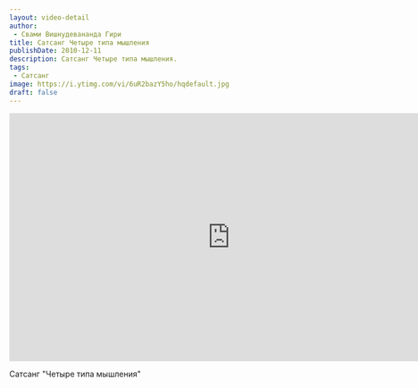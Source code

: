 ```yaml
---
layout: video-detail
author:
 - Свами Вишнудевананда Гири
title: Сатсанг Четыре типа мышления
publishDate: 2010-12-11
description: Сатсанг Четыре типа мышления. 
tags: 
 - Сатсанг
image: https://i.ytimg.com/vi/6uR2bazY5ho/hqdefault.jpg
draft: false
---
```


<iframe width="790" height="444" src="https://www.youtube.com/embed/6uR2bazY5ho" frameborder="0" allowfullscreen=""></iframe> 

  Сатсанг "Четыре типа мышления"

  

 